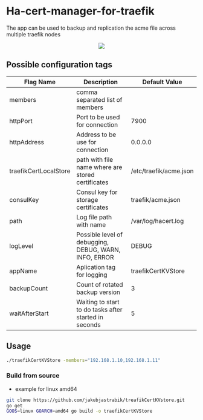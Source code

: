 # Ha-cert-manager-for-traefik
The app can be used to backup and replication the acme file across multiple traefik nodes

<p align="center">
  <img src="[http://some_place.com/image.png](https://github.com/jakubjastrabik/treafikCertKVstore/tree/master/docu/images/basic-topo.svg)" />
</p>

## Possible configuration tags

| Flag Name             | Description                                           | Default Value          |
|--                     |--                                                     |--                      |
| members               | comma separated list of members                       |                        |
| httpPort              | Port to be used for connection                        | 7900                   |
| httpAddress           | Address to be use for connection                      | 0.0.0.0                |
| traefikCertLocalStore | path with file name where are stored certificates     | /etc/traefik/acme.json |
| consulKey             | Consul key for storage certificates                   | traefik/acme.json      |
| path                  | Log file path with name                               | /var/log/hacert.log    |
| logLevel              | Possible level of debugging, DEBUG, WARN, INFO, ERROR | DEBUG                  |
| appName               | Aplication tag for logging                            | traefikCertKVStore     |
| backupCount           | Count of rotated backup version                       | 3                      |
| waitAfterStart        | Waiting to start to do tasks after started in seconds | 5                      |

## Usage

``` Bash
./traefikCertKVStore -members="192.168.1.10,192.168.1.11"
```

### Build from source

* example for linux amd64
  
``` Bash
git clone https://github.com/jakubjastrabik/treafikCertKVstore.git
go get
GOOS=linux GOARCH=amd64 go build -o traefikCertKVStore 
```
